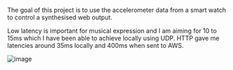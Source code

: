 The goal of this project is to use the accelerometer data from a smart watch to control a synthesised web output.

Low latency is important for musical expression and I am aiming for 10 to 15ms which I have been able to achieve locally using UDP. HTTP gave me latencies around 35ms locally and 400ms when sent to AWS.

![image](https://github.com/user-attachments/assets/b4f17029-b728-426f-adb4-05e5f9d9b2e5)
